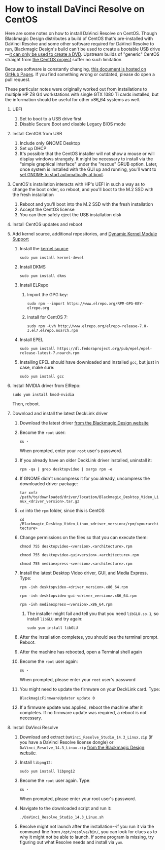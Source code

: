 # How to install DaVinci Resolve on CentOS

Here are some notes on how to install  DaVinci Resolve on CentOS. Though Blackmagic Design distributes a build of CentOS that's pre-installed with DaVinci Resolve and some other software required for DaVinci Resolve to run, Blackmagic Design's build can't be used to create a bootable USB drive&mdash;[it can only be used to create a DVD](https://forum.blackmagicdesign.com/viewtopic.php?f=21&t=65447#p370722). Upstream builds of "generic" CentOS straight from [the CentOS project](https://www.centos.org/) suffer no such limitation.

Because software is constantly changing, [this document is hosted on GitHub Pages](https://github.com/sethgoldin/davinci-resolve-generic-centos). If you find something wrong or outdated, please do open a pull request. 

These particular notes were originally worked out from installations to multiple HP Z8 G4 workstations with single GTX 1080 Ti cards installed, but the information should be useful for other x86_64 systems as well.

1. UEFI
	1. Set to boot to a USB drive first
	2. Disable Secure Boot and disable Legacy BIOS mode
2. Install CentOS from USB
	1. Include only GNOME Desktop
	2. Set up DHCP
	3. It's possible that the CentOS installer will not show a mouse or will display windows strangely. It might be necessary to install via the "simple graphical interface" under the "rescue" GRUB option. Later, once system is installed with the GUI up and running, you'll want to [set GNOME to start automatically at boot](https://www.rootusers.com/how-to-start-gui-in-centos-7-linux/).
3. CentOS's installation interacts with HP's UEFI in such a way as to change the boot order, so reboot, and you'll boot to the M.2 SSD with the fresh installation
	1. Reboot and you'll boot into the M.2 SSD with the fresh installation
	2. Accept the CentOS license
	3. You can then safely eject the USB installation disk
4. Install CentOS updates and reboot
5. Add kernel source, additional repositories, and [Dynamic Kernel Module Support](https://en.wikipedia.org/wiki/Dynamic_Kernel_Module_Support)
	1. Install the [kernel source](https://wiki.centos.org/HowTos/I_need_the_Kernel_Source)
	
		```sudo yum install kernel-devel```
			
	2. Install DKMS
		
		```sudo yum install dkms```
		
	3. Install ELRepo
	
		1. Import the GPG key:
		
			```sudo rpm --import https://www.elrepo.org/RPM-GPG-KEY-elrepo.org```
		
		2. Install for CentOS 7:
		
			```sudo rpm -Uvh http://www.elrepo.org/elrepo-release-7.0-3.el7.elrepo.noarch.rpm```
		
	4. Install EPEL
	
		```sudo yum install https://dl.fedoraproject.org/pub/epel/epel-release-latest-7.noarch.rpm```
		
	5. Installing EPEL should have downloaded and installed `gcc`, but just in case, make sure:
	
		```sudo yum install gcc```

6. Install NVIDIA driver from ElRepo:
	
	```sudo yum install kmod-nvidia```
	
	Then, reboot.
	
7. Download and install the latest DeckLink driver

	1. Download the latest driver [from the Blackmagic Design website](https://www.blackmagicdesign.com/support/family/capture-and-playback)
	2. Become the `root` user:
		
		```su -```
		
		When prompted, enter your `root` user's password.
		
	3. If you already have an older DeckLink driver installed, uninstall it:
		
		```rpm -qa | grep desktopvideo | xargs rpm -e```
		
	4. If GNOME didn't uncompress it for you already, uncompress the downloaded driver package:
		
		```tar xvfz /path/to/downloaded/driver/location/Blackmagic_Desktop_Video_Linux_<driver_version>.tar.gz```
		
	5. `cd` into the `rpm` folder, since this is CentOS
	
		```cd /Blackmagic_Desktop_Video_Linux_<driver_version>/rpm/<yourarchitecture>```
		
	6. Change permissions on the files so that you can execute them:
	
		```chmod 755 desktopvideo-<version>.<architecture>.rpm```
		
		```chmod 755 desktopvideo-gui<version>.<architecture>.rpm```
		
		```chmod 755 mediaexpress-<version>.<architecture>.rpm```
		
	7. Install the latest Desktop Video driver, GUI, and Media Express. Type:

		```rpm -ivh desktopvideo-<driver_version>.x86_64.rpm```

		```rpm -ivh desktopvideo-gui-<driver_version>.x86_64.rpm```
		
		```rpm -ivh mediaexpress-<version>.x86_64.rpm```
		
		1. The installer might fail and tell you that you need `libGLU.so.1`, so install `libGLU` and try again:
				
			```sudo yum install libGLU```
		
	8. After the installation completes, you should see the terminal prompt. Reboot.
	9. After the machine has rebooted, open a Terminal shell again
	10. Become the `root` user again:
		
		```su -```
		
		When prompted, please enter your `root` user's password
		
	11. You might need to update the firmware on your DeckLink card. Type:
		
		```BlackmagicFirmwareUpdater update 0```
		
	12.  If a firmware update was applied, reboot the machine after it completes. If no firmware update was required, a reboot is not necessary.
	
9. Install DaVinci Resolve
	1. Download and extract `DaVinci_Resolve_Studio_14.3_Linux.zip` (if you have a DaVinci Resolve license dongle) or `DaVinci_Resolve_14.3_Linux.zip` [from the Blackmagic Design website](https://www.blackmagicdesign.com/support/family/davinci-resolve-and-fusion).
	2. Install `libpng12`:
	
		```sudo yum install libpng12```
		
	3. Become the `root` user again. Type:

		```su -```
		
		When prompted, please enter your root user's password.
	
	4.	Navigate to the downloaded script and run it:
	
		```./DaVinci_Resolve_Studio_14.3_Linux.sh```
	
	5. Resolve might not launch after the installation--if you run it via the command-line from `/opt/resolve/bin/`, you can look for clues as to why it might not be able to launch. If some program is missing, try figuring out what Resolve needs and install via `yum`.
